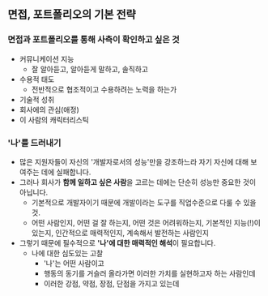 ## 면접, 포트폴리오의 기본 전략

### 면접과 포트폴리오를 통해 사측이 확인하고 싶은 것

- 커뮤니케이션 지능
	- 잘 알아듣고, 알아듣게 말하고, 솔직하고
- 수용적 태도
	- 전반적으로 협조적이고 수용하려는 노력을 하는가
- 기술적 성취
- 회사에의 관심(애정)
- 이 사람의 캐릭터리스틱

### '나'를 드러내기

- 많은 지원자들이 자신의 '개발자로서의 성능'만을 강조하느라 자기 자신에 대해 보여주는 데에 실패합니다.
- 그러나 회사가 **함께 일하고 싶은 사람**을 고르는 데에는 단순히 성능만 중요한 것이 아닙니다.
	- 기본적으로 개발자이기 때문에 개발이라는 도구를 직업수준으로 다룰 수 있을 것.
	- 어떤 사람인지, 어떤 걸 잘 하는지, 어떤 것은 어려워하는지, 기본적인 지능(!)이 있는지, 인간적으로 매력적인지, 계속해서 발전하는 사람인지
- 그렇기 때문에 필수적으로 **'나'에 대한 매력적인 해석**이 필요합니다.
	- 나에 대한 심도있는 고찰
		- '나'는 어떤 사람이고
		- 행동의 동기를 거슬러 올라가면 이러한 가치를 실현하고자 하는 사람인데
		- 이러한 강점, 약점, 장점, 단점을 가지고 있는데



